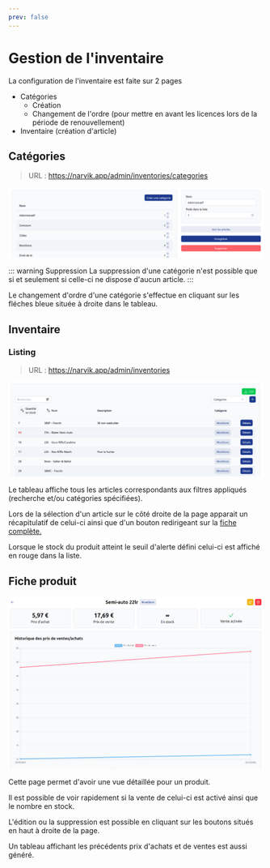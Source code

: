 ```yaml
---
prev: false
---
```


<script setup>
import RoleLevelComponent from '../../../components/RoleLevelComponent.vue'
</script>

# Gestion de l'inventaire <RoleLevelComponent level="admin" />

La configuration de l'inventaire est faite sur 2 pages

- Catégories
  - Création
  - Changement de l'ordre (pour mettre en avant les licences lors de la période de renouvellement)
- Inventaire (création d'article)

## Catégories <RoleLevelComponent level="admin" />
> URL : https://narvik.app/admin/inventories/categories

![](./images/categories.png)

::: warning Suppression
La suppression d'une catégorie n'est possible que si et seulement si celle-ci ne dispose d'aucun article.
:::

Le changement d'ordre d'une catégorie s'effectue en cliquant sur les fléches bleue située à droite dans le tableau.

## Inventaire <RoleLevelComponent level="admin" />

### Listing
> URL : https://narvik.app/admin/inventories

![](./images/inventaire.png)

Le tableau affiche tous les articles correspondants aux filtres appliqués (recherche et/ou catégories spécifiées).

Lors de la sélection d'un article sur le côté droite de la page apparait un récapitulatif de celui-ci ainsi que d'un bouton redirigeant sur la [fiche complète.](#fiche-produit)

Lorsque le stock du produit atteint le seuil d'alerte défini celui-ci est affiché en rouge dans la liste.

## Fiche produit
![](./images/detail-article.png)

Cette page permet d'avoir une vue détaillée pour un produit.

Il est possible de voir rapidement si la vente de celui-ci est activé ainsi que le nombre en stock.

L'édition ou la suppression est possible en cliquant sur les boutons situés en haut à droite de la page.

Un tableau affichant les précédents prix d'achats et de ventes est aussi généré.
